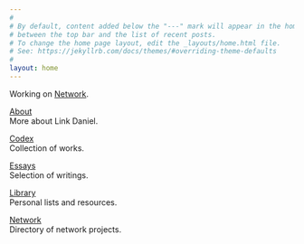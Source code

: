 ```yaml
---
#
# By default, content added below the "---" mark will appear in the home page
# between the top bar and the list of recent posts.
# To change the home page layout, edit the _layouts/home.html file.
# See: https://jekyllrb.com/docs/themes/#overriding-theme-defaults
#
layout: home
---
```


Working on [Network](https://network.foundation).

[About](/about)
<br/>
More about Link Daniel.

[Codex](/codex)
<br/>
Collection of works.

[Essays](/essays)
<br/>
Selection of writings.

[Library](/library)
<br/>
Personal lists and resources.

[Network](https://network.com.de)
<br/>
Directory of network projects.

